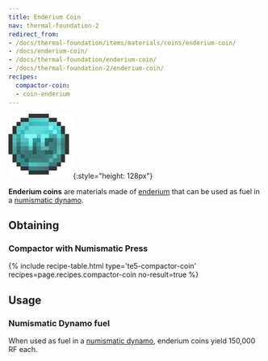 ```yaml
---
title: Enderium Coin
nav: thermal-foundation-2
redirect_from:
- /docs/thermal-foundation/items/materials/coins/enderium-coin/
- /docs/enderium-coin/
- /docs/thermal-foundation/enderium-coin/
- /docs/thermal-foundation-2/enderium-coin/
recipes:
  compactor-coin:
  - coin-enderium
---
```


![Enderium coin](/assets/images/thermal-foundation-2/coin-enderium.png){:style="height: 128px"}


**Enderium coins** are materials made of [enderium](/docs/1.12/thermal-foundation-2/enderium-ingot/) that
can be used as fuel in a [numismatic dynamo](/docs/1.12/thermal-expansion-5/numismatic-dynamo/).


Obtaining
---------

### Compactor with Numismatic Press
{% include recipe-table.html type='te5-compactor-coin' recipes=page.recipes.compactor-coin no-result=true %}


Usage
-----

### Numismatic Dynamo fuel
When used as fuel in a [numismatic dynamo](/docs/1.12/thermal-expansion-5/numismatic-dynamo/), enderium
coins yield 150,000 RF each.

